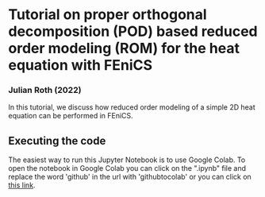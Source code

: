 # Tutorial on proper orthogonal decomposition (POD) based reduced order modeling (ROM) for the heat equation with FEniCS
### Julian Roth (2022)

In this tutorial, we discuss how reduced order modeling of a simple 2D heat equation can be performed in FEniCS.

## Executing the code
The easiest way to run this Jupyter Notebook is to use Google Colab. To open the notebook in Google Colab you can click on the ".ipynb" file and replace the word 'github' in the url with 'githubtocolab' or you can click on [this link](https://colab.research.google.com/github/mathmerizing/POD-ROM/blob/main/POD_Fenics.ipynb).
